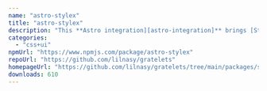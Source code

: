 ```yaml
---
name: "astro-stylex"
title: "astro-stylex"
description: "This **Astro integration][astro-integration]** brings [StyleX's](https://stylexjs.com/docs/learn/) CSS compiler to every `.astro` file and [framework component in your project."
categories:
  - "css+ui"
npmUrl: "https://www.npmjs.com/package/astro-stylex"
repoUrl: "https://github.com/lilnasy/gratelets"
homepageUrl: "https://github.com/lilnasy/gratelets/tree/main/packages/stylex"
downloads: 610
---
```

